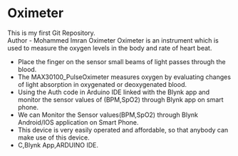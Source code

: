 # Oximeter
This is my first Git Repository.
<br>
Author - Mohammed Imran
Oximeter
Oximeter is an instrument which is used to measure the oxygen levels in the body and rate of heart beat.
- Place the finger on the sensor small beams of light passes through the blood.
- The MAX30100_PulseOximeter measures oxygen by evaluating changes of light absorption in oxygenated or
deoxygenated blood.
- Using the Auth code in Arduino IDE linked with the Blynk app and monitor the sensor values of (BPM,SpO2) through
Blynk app on smart phone.
- We can Monitor the Sensor values(BPM,SpO2) through Blynk Android/IOS application on Smart Phone.
- This device is very easily operated and affordable, so that anybody can make use of this device.
- C,Blynk App,ARDUINO IDE.
